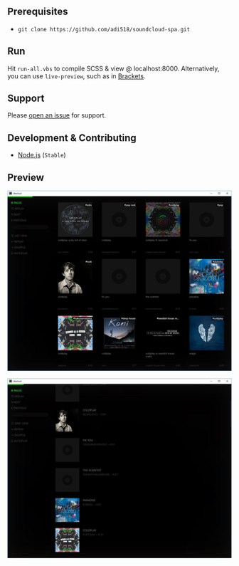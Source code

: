 ## Prerequisites
* `git clone https://github.com/adi518/soundcloud-spa.git`

## Run
Hit `run-all.vbs` to compile SCSS & view @ localhost:8000. Alternatively, you can use `live-preview`, such as in [Brackets](http://brackets.io/).

## Support
Please [open an issue](https://github.com/adi518/litecloud/issues) for support.

## Development & Contributing
* [Node.js](https://nodejs.org/en/) (```Stable```)

## Preview
![Alt](preview.jpg)

![Alt](preview-list.jpg)

